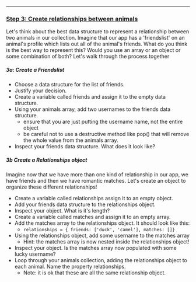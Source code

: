 ---
### [Step 3: Create relationships between animals](id:relationships)
Let's think about the best data structure to represent a relationship between two animals in our collection. Imagine that our app has a 'friendslist' on an animal's profile which lists out all of the animal's friends. What do you think is the best way to represent this? Would you use an array or an object or some combination of both? Let's walk through the process together
##### 3a: Create a Friendslist
- Choose a data structure for the list of friends.
- Justify your decision.
- Create a variable called friends and assign it to the empty data structure.
- Using your animals array, add two usernames to the friends data structure.
  - ensure that you are just putting the username name, not the entire object
  - be careful not to use a destructive method like pop() that will remove the whole value from the animals array.
- Inspect your friends data structure. What does it look like?

##### 3b Create a Relationships object

Imagine now that we have more than one kind of relationship in our app, we have friends and then we have romantic matches. Let's create an object to organize these different relationships!

- Create a variable called relationships assign it to an empty object.
- Add your friends data structure to the relationships object.
- Inspect your object. What is it's length?
- Create a variable called matches and assign it to an empty array.
- Add the matches array to the relationships object. It should look like this:
  - `relationships = { friends: ['duck', 'camel'], matches: []}`
- Using the relationships object, add some username to the matches array
  - Hint: the matches array is now nested inside the relationships object!
- Inspect your object. Is the matches array now populated with some lucky username?
- Loop through your animals collection, adding the relationships object to each animal. Name the property relationships.
  - Note: it is ok that these are all the same relationship object.
